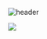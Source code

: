 ![header](https://capsule-render.vercel.app/api?type=waving&color=gradient&height=120&animation=fadeIn&section=footer&text=잠좀자고싶다&fontAlign=70)

![](https://github-profile-summary-cards.vercel.app/api/cards/profile-details?username=ysh8614&theme=nord_dark)
